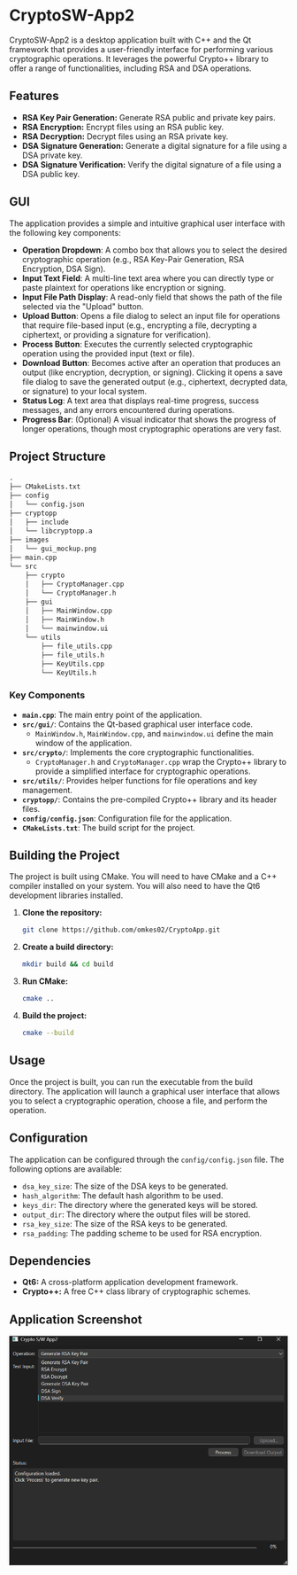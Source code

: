 # CryptoSW-App2

CryptoSW-App2 is a desktop application built with C++ and the Qt framework that provides a user-friendly interface for performing various cryptographic operations. It leverages the powerful Crypto++ library to offer a range of functionalities, including RSA and DSA operations.

## Features

*   **RSA Key Pair Generation:** Generate RSA public and private key pairs.
*   **RSA Encryption:** Encrypt files using an RSA public key.
*   **RSA Decryption:** Decrypt files using an RSA private key.
*   **DSA Signature Generation:** Generate a digital signature for a file using a DSA private key.
*   **DSA Signature Verification:** Verify the digital signature of a file using a DSA public key.

## GUI

The application provides a simple and intuitive graphical user interface with the following key components:

*   **Operation Dropdown**: A combo box that allows you to select the desired cryptographic operation (e.g., RSA Key-Pair Generation, RSA Encryption, DSA Sign).
*   **Input Text Field**: A multi-line text area where you can directly type or paste plaintext for operations like encryption or signing.
*   **Input File Path Display**: A read-only field that shows the path of the file selected via the "Upload" button.
*   **Upload Button**: Opens a file dialog to select an input file for operations that require file-based input (e.g., encrypting a file, decrypting a ciphertext, or providing a signature for verification).
*   **Process Button**: Executes the currently selected cryptographic operation using the provided input (text or file).
*   **Download Button**: Becomes active after an operation that produces an output (like encryption, decryption, or signing). Clicking it opens a save file dialog to save the generated output (e.g., ciphertext, decrypted data, or signature) to your local system.
*   **Status Log**: A text area that displays real-time progress, success messages, and any errors encountered during operations.
*   **Progress Bar**: (Optional) A visual indicator that shows the progress of longer operations, though most cryptographic operations are very fast.

## Project Structure

```
.
├── CMakeLists.txt
├── config
│   └── config.json
├── cryptopp
│   ├── include
│   └── libcryptopp.a
├── images
│   └── gui_mockup.png
├── main.cpp
└── src
    ├── crypto
    │   ├── CryptoManager.cpp
    │   └── CryptoManager.h
    ├── gui
    │   ├── MainWindow.cpp
    │   ├── MainWindow.h
    │   └── mainwindow.ui
    └── utils
        ├── file_utils.cpp
        ├── file_utils.h
        ├── KeyUtils.cpp
        └── KeyUtils.h
```

### Key Components

*   **`main.cpp`**: The main entry point of the application.
*   **`src/gui/`**: Contains the Qt-based graphical user interface code.
    *   `MainWindow.h`, `MainWindow.cpp`, and `mainwindow.ui` define the main window of the application.
*   **`src/crypto/`**: Implements the core cryptographic functionalities.
    *   `CryptoManager.h` and `CryptoManager.cpp` wrap the Crypto++ library to provide a simplified interface for cryptographic operations.
*   **`src/utils/`**: Provides helper functions for file operations and key management.
*   **`cryptopp/`**: Contains the pre-compiled Crypto++ library and its header files.
*   **`config/config.json`**: Configuration file for the application.
*   **`CMakeLists.txt`**: The build script for the project.

## Building the Project

The project is built using CMake. You will need to have CMake and a C++ compiler installed on your system. You will also need to have the Qt6 development libraries installed.

1.  **Clone the repository:**
    ```bash
    git clone https://github.com/omkes02/CryptoApp.git
    ```
2.  **Create a build directory:**
    ```bash
    mkdir build && cd build
    ```
3.  **Run CMake:**
    ```bash
    cmake ..
    ```
4.  **Build the project:**
    ```bash
    cmake --build 
    ```

## Usage

Once the project is built, you can run the executable from the build directory. The application will launch a graphical user interface that allows you to select a cryptographic operation, choose a file, and perform the operation.

## Configuration

The application can be configured through the `config/config.json` file. The following options are available:

*   `dsa_key_size`: The size of the DSA keys to be generated.
*   `hash_algorithm`: The default hash algorithm to be used.
*   `keys_dir`: The directory where the generated keys will be stored.
*   `output_dir`: The directory where the output files will be stored.
*   `rsa_key_size`: The size of the RSA keys to be generated.
*   `rsa_padding`: The padding scheme to be used for RSA encryption.

## Dependencies

*   **Qt6:** A cross-platform application development framework.
*   **Crypto++:** A free C++ class library of cryptographic schemes.
## Application Screenshot

![Application Screenshot](images/image.png)

